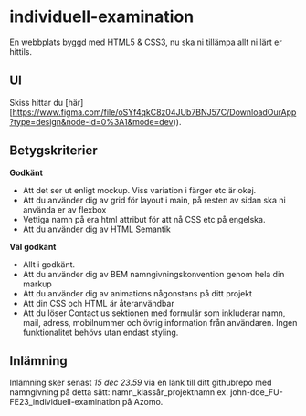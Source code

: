 # individuell-examination
En webbplats byggd med HTML5 & CSS3, nu ska ni tillämpa allt ni lärt er hittils.

## UI

Skiss hittar du [här][https://www.figma.com/file/oSYf4qkC8z04JUb7BNJ57C/DownloadOurApp?type=design&node-id=0%3A1&mode=dev)).

## Betygskriterier

**Godkänt**

- Att det ser ut enligt mockup. Viss variation i färger etc är okej.
- Att du använder dig av grid för layout i main, på resten av sidan ska ni använda er av flexbox
- Vettiga namn på era html attribut för att nå CSS etc på engelska.
- Att du använder dig av HTML Semantik

**Väl godkänt**

- Allt i godkänt.
- Att du använder dig av BEM namngivningskonvention genom hela din markup
- Att du använder dig av animations någonstans på ditt projekt
- Att din CSS och HTML är återanvändbar
- Att du löser Contact us sektionen med formulär som inkluderar namn, mail, adress, mobilnummer och övrig information från användaren. Ingen funktionalitet behövs utan endast styling.

## Inlämning

Inlämning sker senast _15 dec 23.59_ via en länk till ditt githubrepo med namngivning på detta sätt: namn_klassår_projektnamn ex. john-doe_FU-FE23_individuell-examination på Azomo.
